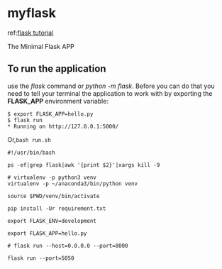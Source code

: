 # myflask

ref:[flask tutorial](https://flask.palletsprojects.com/en/1.1.x/tutorial/)

 The Minimal Flask APP

## To run the application

  use the *flask* command or *python -m flask*. Before you can do that you need to tell your terminal the application to work with by exporting the **FLASK_APP** environment variable:

  ``` 
$ export FLASK_APP=hello.py
$ flask run
 * Running on http://127.0.0.1:5000/
 ```

 Or,`bash run.sh`
 ```
#!/usr/bin/bash

ps -ef|grep flask|awk '{print $2}'|xargs kill -9

# virtualenv -p python3 venv
virtualenv -p ~/anaconda3/bin/python venv

source $PWD/venv/bin/activate

pip install -Ur requirement.txt

export FLASK_ENV=development

export FLASK_APP=hello.py

# flask run --host=0.0.0.0 --port=8000

flask run --port=5050

```
